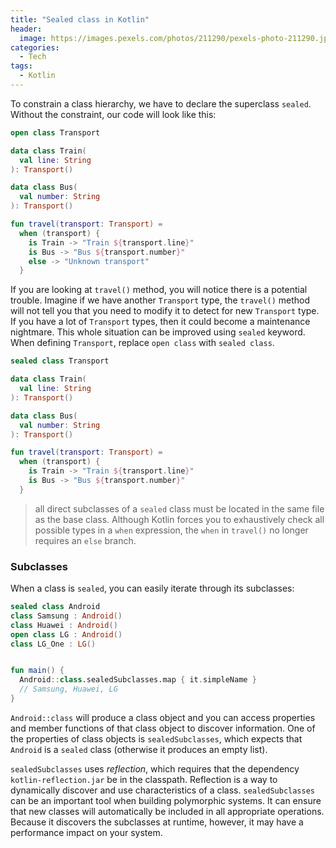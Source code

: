 ```yaml
---
title: "Sealed class in Kotlin"
header:
  image: https://images.pexels.com/photos/211290/pexels-photo-211290.jpeg
categories:
  - Tech
tags:
  - Kotlin
---
```


To constrain a class hierarchy, we have to declare the superclass `sealed`. Without the constraint, our code will look like this:

```kotlin
open class Transport

data class Train(
  val line: String
): Transport()

data class Bus(
  val number: String
): Transport()

fun travel(transport: Transport) =
  when (transport) {
    is Train -> "Train ${transport.line}"
    is Bus -> "Bus ${transport.number}"
    else -> "Unknown transport"
  }
```

If you are looking at `travel()` method, you will notice there is a potential trouble. Imagine if we have another `Transport` type, the `travel()` method will not tell you that you need to modify it to detect for new `Transport` type. If you have a lot of `Transport` types, then it could become a maintenance nightmare. This whole situation can be improved using `sealed` keyword. When defining `Transport`, replace `open class` with `sealed class`.

```kotlin
sealed class Transport

data class Train(
  val line: String
): Transport()

data class Bus(
  val number: String
): Transport()

fun travel(transport: Transport) =
  when (transport) {
    is Train -> "Train ${transport.line}"
    is Bus -> "Bus ${transport.number}"
  }
```

> all direct subclasses of a `sealed` class must be located in the same file as the base class. Although Kotlin forces you to exhaustively check all possible types in a `when` expression, the `when` in `travel()` no longer requires an `else` branch.

### Subclasses

When a class is `sealed`, you can easily iterate through its subclasses:

```kotlin
sealed class Android
class Samsung : Android()
class Huawei : Android()
open class LG : Android()
class LG_One : LG()


fun main() {
  Android::class.sealedSubclasses.map { it.simpleName }
  // Samsung, Huawei, LG
}
```

`Android::class` will produce a class object and you can access properties and member functions of that class object to discover information. One of the properties of class objects is `sealedSubclasses`, which expects that `Android` is a `sealed` class (otherwise it produces an empty list).

`sealedSubclasses` uses _reflection_, which requires that the dependency `kotlin-reflection.jar` be in the classpath. Reflection is a way to dynamically discover and use characteristics of a class. `sealedSubclasses` can be an important tool when building polymorphic systems. It can ensure that new classes will automatically be included in all appropriate operations. Because it discovers the subclasses at runtime, however, it may have a performance impact on your system.
